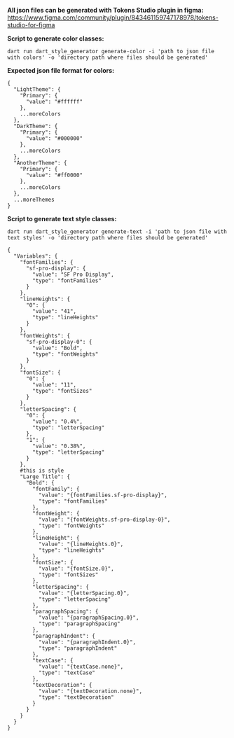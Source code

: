 **All json files can be generated with Tokens Studio plugin in figma:**
https://www.figma.com/community/plugin/843461159747178978/tokens-studio-for-figma

**Script to generate color classes:**

`dart run dart_style_generator generate-color -i 'path to json file with colors' -o 'directory path where files should be
generated'`

**Expected json file format for colors:**

```
{
  "LightTheme": {
    "Primary": {
      "value": "#ffffff"
    },
    ...moreColors
  },
  "DarkTheme": {
    "Primary": {
      "value": "#000000"
    },
    ...moreColors
  },
  "AnotherTheme": {
    "Primary": {
      "value": "#ff0000"
    },
    ...moreColors
  },
  ...moreThemes
}
```

**Script to generate text style classes:**

`dart run dart_style_generator generate-text -i 'path to json file with text styles' -o 'directory path where files should be
generated'`

```
{
  "Variables": {
    "fontFamilies": {
      "sf-pro-display": {
        "value": "SF Pro Display",
        "type": "fontFamilies"
      }
    },
    "lineHeights": {
      "0": {
        "value": "41",
        "type": "lineHeights"
      }
    },
    "fontWeights": {
      "sf-pro-display-0": {
        "value": "Bold",
        "type": "fontWeights"
      }
    },
    "fontSize": {
      "0": {
        "value": "11",
        "type": "fontSizes"
      }
    },
    "letterSpacing": {
      "0": {
        "value": "0.4%",
        "type": "letterSpacing"
      },
      "1": {
        "value": "0.38%",
        "type": "letterSpacing"
      }
    },
    #this is style
    "Large Title": {
      "Bold": {
        "fontFamily": {
          "value": "{fontFamilies.sf-pro-display}",
          "type": "fontFamilies"
        },
        "fontWeight": {
          "value": "{fontWeights.sf-pro-display-0}",
          "type": "fontWeights"
        },
        "lineHeight": {
          "value": "{lineHeights.0}",
          "type": "lineHeights"
        },
        "fontSize": {
          "value": "{fontSize.0}",
          "type": "fontSizes"
        },
        "letterSpacing": {
          "value": "{letterSpacing.0}",
          "type": "letterSpacing"
        },
        "paragraphSpacing": {
          "value": "{paragraphSpacing.0}",
          "type": "paragraphSpacing"
        },
        "paragraphIndent": {
          "value": "{paragraphIndent.0}",
          "type": "paragraphIndent"
        },
        "textCase": {
          "value": "{textCase.none}",
          "type": "textCase"
        },
        "textDecoration": {
          "value": "{textDecoration.none}",
          "type": "textDecoration"
        }
      }
    }
  }
}
```